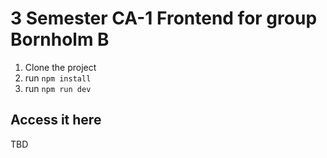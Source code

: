 # 3 Semester CA-1 Frontend for group Bornholm B

1. Clone the project
2. run `npm install`
3. run `npm run dev`

## Access it here
TBD
